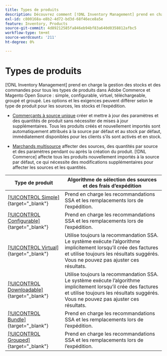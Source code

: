 ```yaml
---
title: Types de produits
description: Découvrez comment [!DNL Inventory Management] prend en charge la gestion des stocks et des commandes pour tous les types de produits Adobe Commerce et Magento Open Source.
exl-id: c800168a-e8b2-4d72-bd3d-68f46ece8a5e
feature: Inventory, Products
source-git-commit: 4d89212585fa846eb94bf83a640d0358812afbc5
workflow-type: tm+mt
source-wordcount: '211'
ht-degree: 0%

---
```


# Types de produits

[!DNL Inventory Management] prend en charge la gestion des stocks et des commandes pour tous les types de produits dans Adobe Commerce et Magento Open Source : simple, configurable, virtuel, téléchargeable, groupé et groupé. Les options et les exigences peuvent différer selon le type de produit pour les sources, les stocks et l’expédition.

- [Commerçants à source unique](merchant-sourcing.md#single-source-merchants) créer et mettre à jour des paramètres et des quantités de produit sans nécessiter de mises à jour supplémentaires. Tous les produits créés et nouvellement importés sont automatiquement attribués à la source par défaut et au stock par défaut, immédiatement disponibles pour les clients s’ils sont activés et en stock.

- [Marchands multisource](merchant-sourcing.md#multi-source-merchants) affecter des sources, des quantités par source et des paramètres pendant ou après la création du produit. [!DNL Commerce] affecte tous les produits nouvellement importés à la source par défaut, ce qui nécessite des modifications supplémentaires pour affecter les sources et les quantités.

| Type de produit | Algorithme de sélection des sources et des frais d’expédition |
|--|--|
| [[!UICONTROL Simple]](../catalog/product-create-simple.md){target="_blank"} | Prend en charge les recommandations SSA et les remplacements lors de l’expédition. |
| [[!UICONTROL Configurable]](../catalog/product-create-configurable.md){target="_blank"} | Prend en charge les recommandations SSA et les remplacements lors de l’expédition. |
| [[!UICONTROL Virtual]](../catalog/product-create-virtual.md){target="_blank"} | Utilise toujours la recommandation SSA. Le système exécute l’algorithme implicitement lorsqu’il crée des factures et utilise toujours les résultats suggérés.<br/>Vous ne pouvez pas ajuster ces résultats. |
| [[!UICONTROL Downloadable]](../catalog/product-create-downloadable.md){target="_blank"} | Utilise toujours la recommandation SSA. Le système exécute l’algorithme implicitement lorsqu’il crée des factures et utilise toujours les résultats suggérés. <br/>Vous ne pouvez pas ajuster ces résultats. |
| [[!UICONTROL Bundle]](../catalog/product-create-bundle.md){target="_blank"} | Prend en charge les recommandations SSA et les remplacements lors de l’expédition. |
| [[!UICONTROL Grouped]](../catalog/product-create-grouped.md){target="_blank"} | Prend en charge les recommandations SSA et les remplacements lors de l’expédition. |
